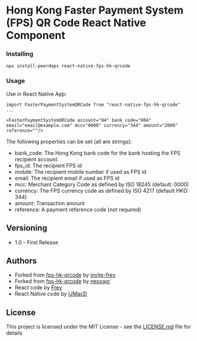 # Hong Kong Faster Payment System (FPS) QR Code React Native Component

### Installing

```
npx install-peerdeps react-native-fps-hk-qrcode
```

### Usage

Use in React Native App:

```
import FasterPaymentSystemQRCode from "react-native-fps-hk-qrcode"
...

<FasterPaymentSystemQRCode account="04" bank_code="004" email="email@example.com" mcc="0000" currency="344" amount="2000" reference=""/>
```

The following properties can be set (all are strings):

* bank_code: The Hong Kong bank code for the bank hosting the FPS recipient account.
* fps_id: The recipient FPS id
* mobile: The recipient mobile number if used as FPS id
* email: The recipient email if used as FPS id
* mcc: Merchant Category Code as defined by ISO 18245 (default: 0000)
* currency: The FPS currency code as defined by ISO 4217 (default HKD: 344)
* amount: Transaction amount
* reference: A payment reference code (not required)

## Versioning

* 1.0 - First Release

## Authors

* Forked from [fps-hk-qrcode](https://github.com/invite-frey/fps-hk-qrcode) by [invite-frey](https://github.com/invite-frey)
* Forked from [fps-hk-qrcode](https://github.com/nessgor/fps-hk-qrcode) by [nessgor](https://github.com/nessgor)
* React code by [Frey](invite-frey)
* React Native code by [IJMacD](ijmacd)

## License

This project is licensed under the MIT License - see the [LICENSE.md](LICENSE.md) file for details

